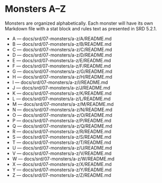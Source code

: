 # Monsters A–Z

Monsters are organized alphabetically. Each monster will have its own Markdown file with a stat block and rules text as presented in SRD 5.2.1.

- A — docs/srd/07-monsters/a-z/A/README.md
- B — docs/srd/07-monsters/a-z/B/README.md
- C — docs/srd/07-monsters/a-z/C/README.md
- D — docs/srd/07-monsters/a-z/D/README.md
- E — docs/srd/07-monsters/a-z/E/README.md
- F — docs/srd/07-monsters/a-z/F/README.md
- G — docs/srd/07-monsters/a-z/G/README.md
- H — docs/srd/07-monsters/a-z/H/README.md
- I — docs/srd/07-monsters/a-z/I/README.md
- J — docs/srd/07-monsters/a-z/J/README.md
- K — docs/srd/07-monsters/a-z/K/README.md
- L — docs/srd/07-monsters/a-z/L/README.md
- M — docs/srd/07-monsters/a-z/M/README.md
- N — docs/srd/07-monsters/a-z/N/README.md
- O — docs/srd/07-monsters/a-z/O/README.md
- P — docs/srd/07-monsters/a-z/P/README.md
- Q — docs/srd/07-monsters/a-z/Q/README.md
- R — docs/srd/07-monsters/a-z/R/README.md
- S — docs/srd/07-monsters/a-z/S/README.md
- T — docs/srd/07-monsters/a-z/T/README.md
- U — docs/srd/07-monsters/a-z/U/README.md
- V — docs/srd/07-monsters/a-z/V/README.md
- W — docs/srd/07-monsters/a-z/W/README.md
- X — docs/srd/07-monsters/a-z/X/README.md
- Y — docs/srd/07-monsters/a-z/Y/README.md
- Z — docs/srd/07-monsters/a-z/Z/README.md
